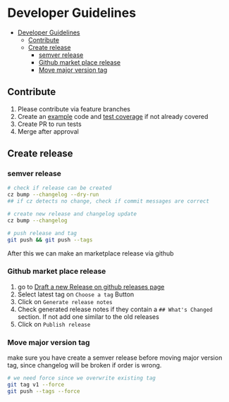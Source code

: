 # Developer Guidelines

- [Developer Guidelines](#developer-guidelines)
  - [Contribute](#contribute)
  - [Create release](#create-release)
    - [semver release](#semver-release)
    - [Github market place release](#github-market-place-release)
    - [Move major version tag](#move-major-version-tag)

## Contribute

1. Please contribute via feature branches
2. Create an [example](./examples) code and [test coverage](./github/workflows/test.yml) if not already covered
3. Create PR to run tests
4. Merge after approval

## Create release

### semver release

```bash
# check if release can be created
cz bump --changelog --dry-run
## if cz detects no change, check if commit messages are correct

# create new release and changelog update
cz bump --changelog

# push release and tag
git push && git push --tags
```

After this we can make an marketplace release via github

### Github market place release

1. go to [Draft a new Release on github releases page](https://github.com/datadrivers/terragrunt-action/releases/new)
2. Select latest tag on `Choose a tag` Button
3. Click on `Generate release notes`
4. Check generated release notes if they contain a `## What's Changed` section. If not add one similar to the old releases
5. Click on `Publish release`

### Move major version tag

make sure you have create a semver release before moving major version tag, since changelog will be broken if order is wrong.

```bash
# we need force since we overwrite existing tag
git tag v1 --force
git push --tags --force
```
